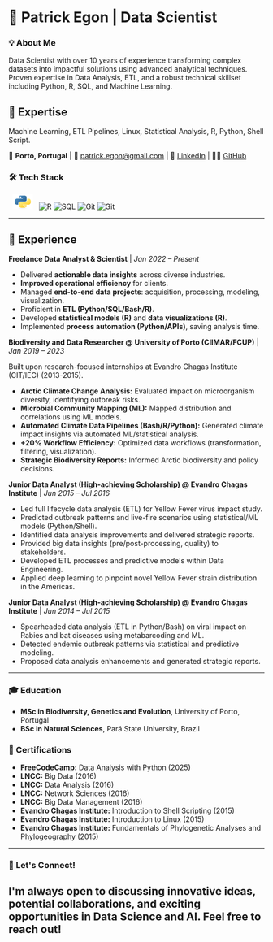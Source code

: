 # 👋 Patrick Egon | Data Scientist

### 💡 About Me

Data Scientist with over 10 years of experience transforming complex datasets into impactful solutions using advanced analytical techniques. Proven expertise in Data Analysis, ETL, and a robust technical skillset including Python, R, SQL, and Machine Learning.

## 🚀 Expertise

Machine Learning, ETL Pipelines, Linux, Statistical Analysis, R, Python, Shell Script.

📍 **Porto, Portugal** | 📧 [patrick.egon@gmail.com](mailto:patrick.egon@gmail.com) | 🔗 [LinkedIn](https://linkedin.com/in/patrick-egon-santos) | 👨‍💻 [GitHub](https://github.com/patrickegon) 

### 🛠️ Tech Stack

<p align="left">
  <img alt="Python" height="30" width="40" src="https://raw.githubusercontent.com/devicons/devicon/master/icons/python/python-original.svg">
  <img alt="R" height="30" width="40" src="https://cdn.jsdelivr.net/gh/devicons/devicon@latest/icons/r/r-original.svg" />
  <img alt="SQL" height="30" width="40" src="https://cdn.jsdelivr.net/gh/devicons/devicon@latest/icons/azuresqldatabase/azuresqldatabase-original.svg" />
  <img alt="Git" height="30" width="40" src="https://cdn.jsdelivr.net/gh/devicons/devicon@latest/icons/git/git-original-wordmark.svg" />
  <img alt="Git" height="30" width="40" src="https://www.svgrepo.com/download/374074/shell.svg" />
</p>


---

## 💼 Experience

**Freelance Data Analyst & Scientist** | _Jan 2022 – Present_

* Delivered **actionable data insights** across diverse industries.
* **Improved operational efficiency** for clients.
* Managed **end-to-end data projects**: acquisition, processing, modeling, visualization.
* Proficient in **ETL (Python/SQL/Bash/R)**.
* Developed **statistical models (R)** and **data visualizations (R)**.
* Implemented **process automation (Python/APIs)**, saving analysis time.

**Biodiversity and Data Researcher @ University of Porto (CIIMAR/FCUP)** | _Jan 2019 – 2023_

Built upon research-focused internships at Evandro Chagas Institute (CIT/IEC) (2013-2015).

* **Arctic Climate Change Analysis:** Evaluated impact on microorganism diversity, identifying outbreak risks.
* **Microbial Community Mapping (ML):** Mapped distribution and correlations using ML models.
* **Automated Climate Data Pipelines (Bash/R/Python):** Generated climate impact insights via automated ML/statistical analysis.
* **+20% Workflow Efficiency:** Optimized data workflows (transformation, filtering, visualization).
* **Strategic Biodiversity Reports:** Informed Arctic biodiversity and policy decisions.

**Junior Data Analyst (High-achieving Scholarship) @ Evandro Chagas Institute** | _Jun 2015 – Jul 2016_

* Led full lifecycle data analysis (ETL) for Yellow Fever virus impact study.
* Predicted outbreak patterns and live-fire scenarios using statistical/ML models (Python/Shell).
* Identified data analysis improvements and delivered strategic reports.
* Provided big data insights (pre/post-processing, quality) to stakeholders.
* Developed ETL processes and predictive models within Data Engineering.
* Applied deep learning to pinpoint novel Yellow Fever strain distribution in the Americas.

**Junior Data Analyst (High-achieving Scholarship) @ Evandro Chagas Institute** | _Jun 2014 – Jul 2015_

* Spearheaded data analysis (ETL in Python/Bash) on viral impact on Rabies and bat diseases using metabarcoding and ML.
* Detected endemic outbreak patterns via statistical and predictive modeling.
* Proposed data analysis enhancements and generated strategic reports.

---

### 🎓 Education

* **MSc in Biodiversity, Genetics and Evolution**, University of Porto, Portugal
* **BSc in Natural Sciences**, Pará State University, Brazil

### 📜 Certifications

* **FreeCodeCamp:** Data Analysis with Python (2025)
* **LNCC:** Big Data (2016)
* **LNCC:** Data Analysis (2016)
* **LNCC:** Network Sciences (2016)
* **LNCC:** Big Data Management (2016)
* **Evandro Chagas Institute:** Introduction to Shell Scripting (2015)
* **Evandro Chagas Institute:** Introduction to Linux (2015)
* **Evandro Chagas Institute:** Fundamentals of Phylogenetic Analyses and Phylogeography (2015)

---

### 🤝 Let's Connect!

I'm always open to discussing innovative ideas, potential collaborations, and exciting opportunities in Data Science and AI. Feel free to reach out!
---
